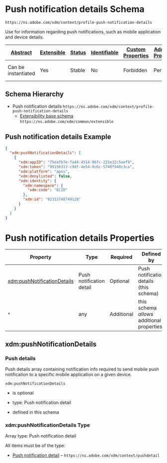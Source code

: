 
# Push notification details Schema

```
https://ns.adobe.com/xdm/context/profile-push-notification-details
```

Use for information regarding push notifications, such as mobile application and device details.

| [Abstract](../../../abstract.md) | [Extensible](../../../extensions.md) | [Status](../../../status.md) | [Identifiable](../../../id.md) | [Custom Properties](../../../extensions.md) | [Additional Properties](../../../extensions.md) | Defined In |
|----------------------------------|--------------------------------------|------------------------------|--------------------------------|---------------------------------------------|-------------------------------------------------|------------|
| Can be instantiated | Yes | Stable | No | Forbidden | Permitted | [mixins/profile/profile-push-notification-details.schema.json](mixins/profile/profile-push-notification-details.schema.json) |
## Schema Hierarchy

* Push notification details `https://ns.adobe.com/xdm/context/profile-push-notification-details`
  * [Extensibility base schema](../../datatypes/extensible.schema.md) `https://ns.adobe.com/xdm/common/extensible`


## Push notification details Example
```json
{
  "xdm:pushNotificationDetails": [
    {
      "xdm:appID": "75eafb7e-fa44-4514-86fc-221e32c5aef9",
      "xdm:token": "99156313-c9df-4e54-9c6c-5740f940c3ca",
      "xdm:platform": "apns",
      "xdm:denylisted": false,
      "xdm:identity": {
        "xdm:namespace": {
          "xdm:code": "ECID"
        },
        "xdm:id": "92312748749128"
      }
    }
  ]
}
```

# Push notification details Properties

| Property | Type | Required | Defined by |
|----------|------|----------|------------|
| [xdm:pushNotificationDetails](#xdmpushnotificationdetails) | Push notification detail | Optional | Push notification details (this schema) |
| `*` | any | Additional | this schema *allows* additional properties |

## xdm:pushNotificationDetails
### Push details

Push details array containing notification info required to send mobile push notification to a specific mobile application on a given device.

`xdm:pushNotificationDetails`
* is optional
* type: Push notification detail

* defined in this schema

### xdm:pushNotificationDetails Type


Array type: Push notification detail

All items must be of the type:
* [Push notification detail](../../datatypes/pushdetail.schema.md) – `https://ns.adobe.com/xdm/context/pushdetail`







